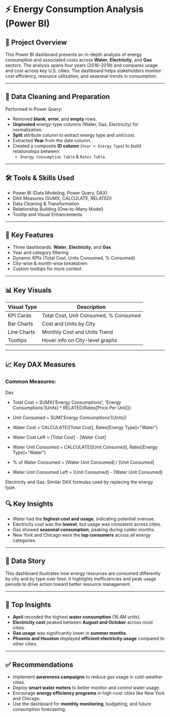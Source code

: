 # ⚡ Energy Consumption Analysis (Power BI)

## 📌 Project Overview
This Power BI dashboard presents an in-depth analysis of energy consumption and associated costs across **Water**, **Electricity**, and **Gas** sectors. The analysis spans four years (2016–2019) and compares usage and cost across key U.S. cities. The dashboard helps stakeholders monitor cost efficiency, resource utilization, and seasonal trends in consumption.

---

## 🧹 Data Cleaning and Preparation
Performed in Power Query:
- Removed **blank**, **error**, and **empty** rows.
- **Unpivoted** energy-type columns (Water, Gas, Electricity) for normalization.
- **Split** attribute column to extract energy type and unit/cost.
- Extracted **Year** from the date column.
- Created a composite **ID column** (`Year + Energy Type`) to build relationships between:
  - `Energy Consumption Table` & `Rates Table`.

---

## 🛠️ Tools & Skills Used
- Power BI (Data Modeling, Power Query, DAX)
- DAX Measures (SUMX, CALCULATE, RELATED)
- Data Cleaning & Transformation
- Relationship Building (One-to-Many Model)
- Tooltip and Visual Enhancements

---

## 🌟 Key Features
- Three dashboards: **Water**, **Electricity**, and **Gas**
- Year and category filtering
- Dynamic KPIs (Total Cost, Units Consumed, % Consumed)
- City-wise & month-wise breakdown
- Custom tooltips for more context

---

## 📊 Key Visuals

| Visual Type    | Description |
|----------------|-------------|
| KPI Cards      | Total Cost, Unit Consumed, % Consumed |
| Bar Charts     | Cost and Units by City |
| Line Charts    | Monthly Cost and Units Trend |
| Tooltips       | Hover info on City-level graphs |

---

## 📈 Key DAX Measures

### Common Measures:
Dax
- Total Cost = SUMX('Energy Consumptions', 'Energy Consumptions'[Units] * RELATED(Rates[Price Per Unit]))
- Unit Consumed = SUM('Energy Consumptions'[Units])

- Water Cost = CALCULATE([Total Cost], Rates[Energy Type]="Water")
- Water Cost Left = [Total Cost] - [Water Cost]
- Water Unit Consumed = CALCULATE([Unit Consumed], Rates[Energy Type]="Water")
- % of Water Consumed = [Water Unit Consumed] / [Unit Consumed]
- Water Unit Consumed Left = [Unit Consumed] - [Water Unit Consumed]

Electricity and Gas:
Similar DAX formulas used by replacing the energy type.

## 🔍 Key Insights
- Water had the **highest cost and usage**, indicating potential overuse.
- Electricity cost was the **lowest**, but usage was consistent across cities.
- Gas showed **seasonal consumption**, peaking during colder months.
- New York and Chicago were the **top consumers** across all energy categories.

---

## 🧠 Data Story
This dashboard illustrates how energy resources are consumed differently by city and by type over time. It highlights inefficiencies and peak usage periods to drive action toward better resource management.

---

## 🚀 Top Insights
- **April** recorded the highest **water consumption** (16.4M units).
- **Electricity cost** peaked between **August and October** across most cities.
- **Gas usage** was significantly lower in **summer months**.
- **Phoenix and Houston** displayed **efficient electricity usage** compared to other cities.

---

## ✅ Recommendations
- Implement **awareness campaigns** to reduce gas usage in cold-weather cities.
- Deploy **smart water meters** to better monitor and control water usage.
- Encourage **energy efficiency programs** in high-cost cities like New York and Chicago.
- Use the dashboard for **monthly monitoring**, budgeting, and future consumption forecasting.





